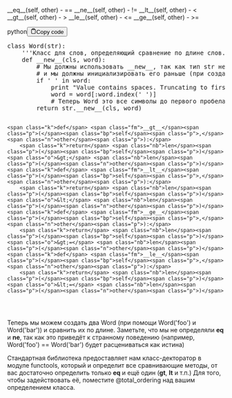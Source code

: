 <p>&#95;&#95;eq&#95;&#95;(self, other) - ==
&#95;&#95;ne&#95;&#95;(self, other) - !=
&#95;&#95;lt&#95;&#95;(self, other) - &lt;
&#95;&#95;gt&#95;&#95;(self, other) - &gt;
&#95;&#95;le&#95;&#95;(self, other) - &lt;=
&#95;&#95;ge&#95;&#95;(self, other) - &gt;=</p>
<div class="code-element">
    <div class="lang-line">python<button class="copy-button"><svg stroke="currentColor" fill="none" stroke-width="2" viewBox="0 0 24 24" stroke-linecap="round" stroke-linejoin="round" class="h-4 w-4" height="1em" width="1em" xmlns="http://www.w3.org/2000/svg">
    <path d="M16 4h2a2 2 0 0 1 2 2v14a2 2 0 0 1-2 2H6a2 2 0 0 1-2-2V6a2 2 0 0 1 2-2h2"></path><rect x="8" y="2" width="8" height="4" rx="1" ry="1"></rect></svg>Copy code</button>
    </div>
    <div class="code"><div class="highlight"><pre><span></span><span class="k">class</span> <span class="nc">Word</span><span class="p">(</span><span class="nb">str</span><span class="p">):</span>
<span class="w">    </span><span class="sd">&#39;&#39;&#39;Класс для слов, определяющий сравнение по длине слов.&#39;&#39;&#39;</span>
    <span class="k">def</span> <span class="fm">__new__</span><span class="p">(</span><span class="bp">cls</span><span class="p">,</span> <span class="n">word</span><span class="p">):</span>
        <span class="c1"># Мы должны использовать __new__, так как тип str неизменяемый</span>
        <span class="c1"># и мы должны инициализировать его раньше (при создании)</span>
        <span class="k">if</span> <span class="s1">&#39; &#39;</span> <span class="ow">in</span> <span class="n">word</span><span class="p">:</span>
            <span class="nb">print</span> <span class="s2">&quot;Value contains spaces. Truncating to first space.&quot;</span>
            <span class="n">word</span> <span class="o">=</span> <span class="n">word</span><span class="p">[:</span><span class="n">word</span><span class="o">.</span><span class="n">index</span><span class="p">(</span><span class="s1">&#39; &#39;</span><span class="p">)]</span> 
            <span class="c1"># Теперь Word это все символы до первого пробела</span>
        <span class="k">return</span> <span class="nb">str</span><span class="o">.</span><span class="fm">__new__</span><span class="p">(</span><span class="bp">cls</span><span class="p">,</span> <span class="n">word</span><span class="p">)</span>

    <span class="k">def</span> <span class="fm">__gt__</span><span class="p">(</span><span class="bp">self</span><span class="p">,</span> <span class="n">other</span><span class="p">):</span>
        <span class="k">return</span> <span class="nb">len</span><span class="p">(</span><span class="bp">self</span><span class="p">)</span> <span class="o">&gt;</span> <span class="nb">len</span><span class="p">(</span><span class="n">other</span><span class="p">)</span>
    <span class="k">def</span> <span class="fm">__lt__</span><span class="p">(</span><span class="bp">self</span><span class="p">,</span> <span class="n">other</span><span class="p">):</span>
        <span class="k">return</span> <span class="nb">len</span><span class="p">(</span><span class="bp">self</span><span class="p">)</span> <span class="o">&lt;</span> <span class="nb">len</span><span class="p">(</span><span class="n">other</span><span class="p">)</span>
    <span class="k">def</span> <span class="fm">__ge__</span><span class="p">(</span><span class="bp">self</span><span class="p">,</span> <span class="n">other</span><span class="p">):</span>
        <span class="k">return</span> <span class="nb">len</span><span class="p">(</span><span class="bp">self</span><span class="p">)</span> <span class="o">&gt;=</span> <span class="nb">len</span><span class="p">(</span><span class="n">other</span><span class="p">)</span>
    <span class="k">def</span> <span class="fm">__le__</span><span class="p">(</span><span class="bp">self</span><span class="p">,</span> <span class="n">other</span><span class="p">):</span>
        <span class="k">return</span> <span class="nb">len</span><span class="p">(</span><span class="bp">self</span><span class="p">)</span> <span class="o">&lt;=</span> <span class="nb">len</span><span class="p">(</span><span class="n">other</span><span class="p">)</span>
</pre></div></div>
</div>

<p>Теперь мы можем создать два Word (при помощи Word('foo') и Word('bar')) и сравнить их по длине. 
Заметьте, что мы не определяли <strong>eq</strong> и <strong>ne</strong>, так как это приведёт к странному поведению 
(например, Word('foo') == Word('bar') будет расцениваться как истина)</p>
<p>Стандартная библиотека предоставляет нам класс-декторатор в модуле functools, 
который и определит все сравнивающие методы, от вас достаточно 
определить только <strong>eq</strong> и ещё один (<strong>gt</strong>, <strong>lt</strong> и т.п.) 
Для того, чтобы задействовать её, поместите @total_ordering над вашим определением класса.</p>